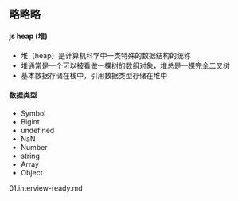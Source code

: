 ## 略略略

#### js heap (堆)

- 堆（heap）是计算机科学中一类特殊的数据结构的统称
- 堆通常是一个可以被看做一棵树的数组对象，堆总是一棵完全二叉树
- 基本数据存储在栈中，引用数据类型存储在堆中

#### 数据类型

- Symbol
- Bigint
- undefined
- NaN
- Number
- string
- Array
- Object

01.interview-ready.md